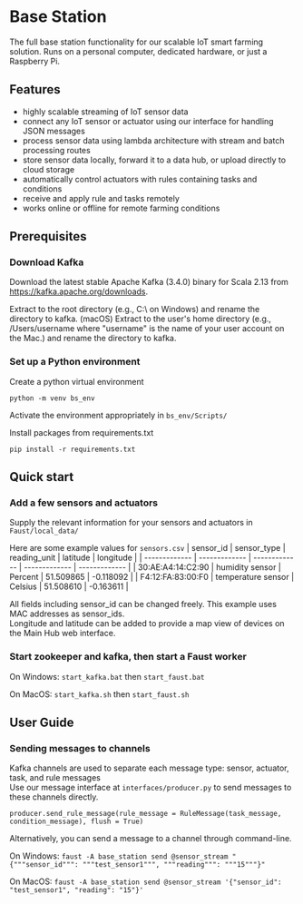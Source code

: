 # Base Station

The full base station functionality for our scalable IoT smart farming solution.
Runs on a personal computer, dedicated hardware, or just a Raspberry Pi.

## Features

- highly scalable streaming of IoT sensor data
- connect any IoT sensor or actuator using our interface for handling JSON messages
- process sensor data using lambda architecture with stream and batch processing routes
- store sensor data locally, forward it to a data hub, or upload directly to cloud storage
- automatically control actuators with rules containing tasks and conditions
- receive and apply rule and tasks remotely
- works online or offline for remote farming conditions

## Prerequisites
### Download Kafka
Download the latest stable Apache Kafka (3.4.0) binary for Scala 2.13 from https://kafka.apache.org/downloads.

Extract to the root directory (e.g., C:\ on Windows) and rename the directory to kafka.
(macOS) Extract to the user's home directory (e.g., /Users/username where "username" is the name of your user account on the Mac.) and rename the directory to kafka.


### Set up a Python environment
Create a python virtual environment
```
python -m venv bs_env
```

Activate the environment appropriately in `bs_env/Scripts/`

Install packages from requirements.txt
```
pip install -r requirements.txt
```

## Quick start
### Add a few sensors and actuators
Supply the relevant information for your sensors and actuators in `Faust/local_data/`

Here are some example values for `sensors.csv`
| sensor_id | sensor_type | reading_unit | latitude | longitude |
| ------------- | ------------- | ------------- | ------------- | ------------- |
| 30:AE:A4:14:C2:90 | humidity sensor | Percent | 51.509865 | -0.118092 |
| F4:12:FA:83:00:F0 | temperature sensor | Celsius | 51.508610 | -0.163611 |

All fields including sensor_id can be changed freely. This example uses MAC addresses as sensor_ids.  
Longitude and latitude can be added to provide a map view of devices on the Main Hub web interface.

### Start zookeeper and kafka, then start a Faust worker
On Windows: `start_kafka.bat` then `start_faust.bat`

On MacOS: `start_kafka.sh` then `start_faust.sh`

## User Guide
### Sending messages to channels
Kafka channels are used to separate each message type: sensor, actuator, task, and rule messages  
Use our message interface at `interfaces/producer.py` to send messages to these channels directly.

```
producer.send_rule_message(rule_message = RuleMessage(task_message, condition_message), flush = True)
```

Alternatively, you can send a message to a channel through command-line.

On Windows: `faust -A base_station send @sensor_stream "{"""sensor_id""": """test_sensor1""", """reading""": """15"""}"`

On MacOS: `faust -A base_station send @sensor_stream '{"sensor_id": "test_sensor1", "reading": "15"}'`
